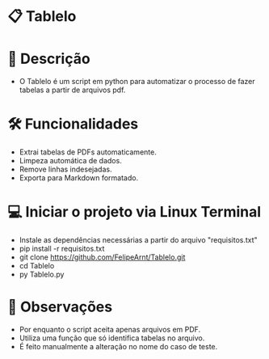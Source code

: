 # 📋 Tablelo 

# 📌 Descrição
 - O Tablelo é um script em python para automatizar o processo de fazer tabelas a partir de arquivos pdf. 

# 🛠 Funcionalidades
 - Extrai tabelas de PDFs automaticamente.
 - Limpeza automática de dados.
 - Remove linhas indesejadas.
 - Exporta para Markdown formatado.

# 💻 Iniciar o projeto via Linux Terminal
- Instale as dependências necessárias a partir do arquivo "requisitos.txt"
- pip install -r requisitos.txt
- git clone https://github.com/FelipeArnt/Tablelo.git
- cd Tablelo
- py Tablelo.py
  
# 🛑 Observações
 - Por enquanto o script aceita apenas arquivos em PDF.
 - Utiliza uma função que só identifica tabelas no arquivo.
 - É feito manualmente a alteração no nome do caso de teste.
 
